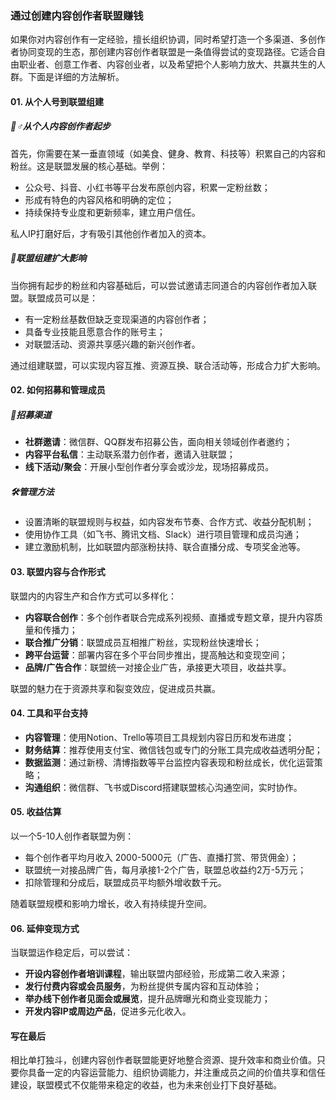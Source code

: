 ### 通过创建内容创作者联盟赚钱

如果你对内容创作有一定经验，擅长组织协调，同时希望打造一个多渠道、多创作者协同变现的生态，那创建内容创作者联盟是一条值得尝试的变现路径。它适合自由职业者、创意工作者、内容创业者，以及希望把个人影响力放大、共赢共生的人群。下面是详细的方法解析。

#### 01. 从个人号到联盟组建

##### 🚶♂️从个人内容创作者起步

首先，你需要在某一垂直领域（如美食、健身、教育、科技等）积累自己的内容和粉丝。这是联盟发展的核心基础。举例：

* 公众号、抖音、小红书等平台发布原创内容，积累一定粉丝数；
* 形成有特色的内容风格和明确的定位；
* 持续保持专业度和更新频率，建立用户信任。

私人IP打磨好后，才有吸引其他创作者加入的资本。

##### 🤝联盟组建扩大影响

当你拥有起步的粉丝和内容基础后，可以尝试邀请志同道合的内容创作者加入联盟。联盟成员可以是：

* 有一定粉丝基数但缺乏变现渠道的内容创作者；
* 具备专业技能且愿意合作的账号主；
* 对联盟活动、资源共享感兴趣的新兴创作者。

通过组建联盟，可以实现内容互推、资源互换、联合活动等，形成合力扩大影响。

#### 02. 如何招募和管理成员

##### 📌招募渠道

* **社群邀请**：微信群、QQ群发布招募公告，面向相关领域创作者邀约；
* **内容平台私信**：主动联系潜力创作者，邀请入驻联盟；
* **线下活动/聚会**：开展小型创作者分享会或沙龙，现场招募成员。

##### 🛠管理方法

* 设置清晰的联盟规则与权益，如内容发布节奏、合作方式、收益分配机制；
* 使用协作工具（如飞书、腾讯文档、Slack）进行项目管理和成员沟通；
* 建立激励机制，比如联盟内部涨粉扶持、联合直播分成、专项奖金池等。

#### 03. 联盟内容与合作形式

联盟内的内容生产和合作方式可以多样化：

* **内容联合创作**：多个创作者联合完成系列视频、直播或专题文章，提升内容质量和传播力；
* **联合推广分销**：联盟成员互相推广粉丝，实现粉丝快速增长；
* **跨平台运营**：部署内容在多个平台同步推出，提高触达和变现空间；
* **品牌/广告合作**：联盟统一对接企业广告，承接更大项目，收益共享。

联盟的魅力在于资源共享和裂变效应，促进成员共赢。

#### 04. 工具和平台支持

* **内容管理**：使用Notion、Trello等项目工具规划内容日历和发布进度；
* **财务结算**：推荐使用支付宝、微信钱包或专门的分账工具完成收益透明分配；
* **数据监测**：通过新榜、清博指数等平台监控内容表现和粉丝成长，优化运营策略；
* **沟通组织**：微信群、飞书或Discord搭建联盟核心沟通空间，实时协作。

#### 05. 收益估算

以一个5-10人创作者联盟为例：

* 每个创作者平均月收入 2000-5000元（广告、直播打赏、带货佣金）；
* 联盟统一对接品牌广告，每月承接1-2个广告，联盟总收益约2万-5万元；
* 扣除管理和分成后，联盟成员平均额外增收数千元。

随着联盟规模和影响力增长，收入有持续提升空间。

#### 06. 延伸变现方式

当联盟运作稳定后，可以尝试：

* **开设内容创作者培训课程**，输出联盟内部经验，形成第二收入来源；
* **发行付费内容或会员服务**，为粉丝提供专属内容和互动体验；
* **举办线下创作者见面会或展览**，提升品牌曝光和商业变现能力；
* **开发内容IP或周边产品**，促进多元化收入。

#### 写在最后

相比单打独斗，创建内容创作者联盟能更好地整合资源、提升效率和商业价值。只要你具备一定的内容运营能力、组织协调能力，并注重成员之间的价值共享和信任建设，联盟模式不仅能带来稳定的收益，也为未来创业打下良好基础。
